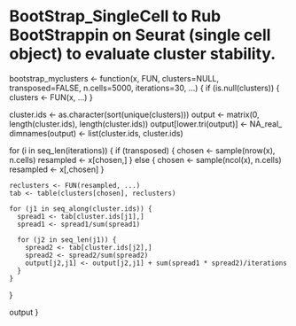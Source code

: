 # BootStrap_SingleCell to Rub BootStrappin on Seurat (single cell object) to evaluate cluster stability.
bootstrap_myclusters <- function(x, FUN, clusters=NULL, transposed=FALSE, n.cells=5000, 
                                 iterations=30, ...) {
  if (is.null(clusters)) {
    clusters <- FUN(x, ...)
  }
  
  cluster.ids <- as.character(sort(unique(clusters)))
  output <- matrix(0, length(cluster.ids), length(cluster.ids))
  output[lower.tri(output)] <- NA_real_
  dimnames(output) <- list(cluster.ids, cluster.ids)
  
  for (i in seq_len(iterations)) {
    if (transposed) {
      chosen <- sample(nrow(x), n.cells)
      resampled <- x[chosen,]
    } else {
      chosen <- sample(ncol(x), n.cells)
      resampled <- x[,chosen]
    }
    
    reclusters <- FUN(resampled, ...)
    tab <- table(clusters[chosen], reclusters)
    
    for (j1 in seq_along(cluster.ids)) {
      spread1 <- tab[cluster.ids[j1],]
      spread1 <- spread1/sum(spread1)
      
      for (j2 in seq_len(j1)) {
        spread2 <- tab[cluster.ids[j2],]
        spread2 <- spread2/sum(spread2)
        output[j2,j1] <- output[j2,j1] + sum(spread1 * spread2)/iterations
      }
    }
  }
  
  output
}

#
